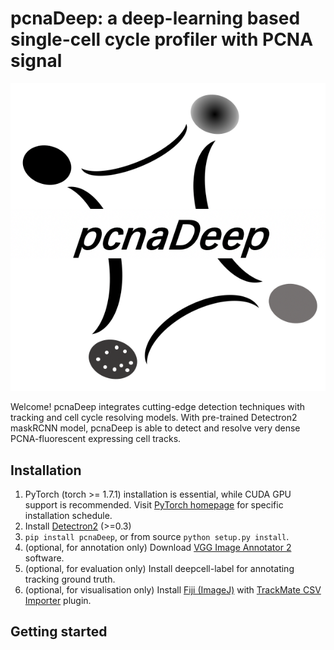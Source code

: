 # pcnaDeep: a deep-learning based single-cell cycle profiler with PCNA signal

![Banner](/bin/assets/icon.png)

Welcome! pcnaDeep integrates cutting-edge detection techniques with tracking and cell cycle resolving models.
With pre-trained Detectron2 maskRCNN model, pcnaDeep is able to detect and resolve very dense PCNA-fluorescent expressing cell tracks.

## Installation
1. PyTorch (torch >= 1.7.1) installation is essential, while CUDA GPU support is recommended. Visit [PyTorch homepage](https://pytorch.org/) for specific installation schedule.
2. Install [Detectron2](https://github.com/facebookresearch/detectron2) (>=0.3)
3. `pip install pcnaDeep`, or from source `python setup.py install`.
4. (optional, for annotation only) Download [VGG Image Annotator 2](https://www.robots.ox.ac.uk/~vgg/software/via/) software.
5. (optional, for evaluation only) Install deepcell-label for annotating tracking ground truth.
6. (optional, for visualisation only) Install [Fiji (ImageJ)](https://fiji.sc/) with [TrackMate CSV Importer](https://github.com/tinevez/TrackMate-CSVImporter) plugin.

## Getting started

